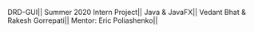 DRD-GUI||
Summer 2020 Intern Project||
Java & JavaFX||
Vedant Bhat & Rakesh Gorrepati||
Mentor: Eric Poliashenko||